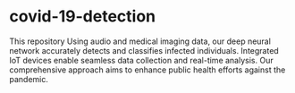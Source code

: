 # covid-19-detection
This repository Using audio and medical imaging data, our deep neural network accurately detects and classifies infected individuals. Integrated IoT devices enable seamless data collection and real-time analysis. Our comprehensive approach aims to enhance public health efforts against the pandemic.
